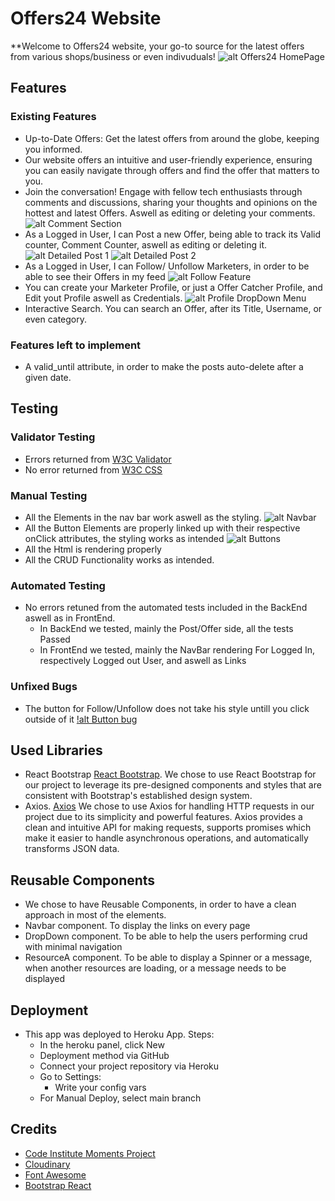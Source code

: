 # Offers24 Website

**Welcome to Offers24 website, your go-to source for the latest offers from various shops/business or even indivuduals!
![alt Offers24 HomePage](./staticfiles/build/static/images/frontpage.png)

## Features

### Existing Features

- Up-to-Date Offers: Get the latest offers from around the globe, keeping you informed.
- Our website offers an intuitive and user-friendly experience, ensuring you can easily navigate through offers and find the offer that matters to you.
- Join the conversation! Engage with fellow tech enthusiasts through comments and discussions, sharing your thoughts and opinions on the hottest and latest Offers. Aswell as editing or deleting your comments.![alt Comment Section](./staticfiles/build/static/images/comments.png)
- As a Logged in User, I can Post a new Offer, being able to track its Valid counter, Comment Counter, aswell as editing or deleting it. ![alt Detailed Post 1](./staticfiles//build/static/images/detail1.png) ![alt Detailed Post 2](./staticfiles/build/static/images/detail2.png)
- As a Logged in User, I can Follow/ Unfollow Marketers, in order to be able to see their Offers in my feed ![alt Follow Feature](./staticfiles/build/static/images/followfeature.png)
- You can create your Marketer Profile, or just a Offer Catcher Profile, and Edit yout Profile aswell as Credentials. ![alt Profile DropDown Menu](./staticfiles//build/static/images/profileedit.png)
- Interactive Search. You can search an Offer, after its Title, Username, or even category.

### Features left to implement

- A valid_until attribute, in order to make the posts auto-delete after a given date.

## Testing

### Validator Testing

- Errors returned from [W3C Validator](https://validator.w3.org/)
- No error returned from [W3C CSS](https://jigsaw.w3.org/css-validator/validator?uri=https%3A%2F%2Fpp5-drobota-bd94aa0a3e49.herokuapp.com%2F&profile=css3svg&usermedium=all&warning=1&vextwarning=&lang=en)

### Manual Testing

- All the Elements in the nav bar work aswell as the styling. ![alt Navbar](./staticfiles/build/static/images/navbar.png)
- All the Button Elements are properly linked up with their respective onClick attributes, the styling works as intended ![alt Buttons](./staticfiles/build/static/images/buttoms.png)
- All the Html is rendering properly
- All the CRUD Functionality works as intended.

### Automated Testing

- No errors retuned from the automated tests included in the BackEnd aswell as in FrontEnd.
  - In BackEnd we tested, mainly the Post/Offer side, all the tests Passed
  - In FrontEnd we tested, mainly the NavBar rendering For Logged In, respectively Logged out User, and aswell as Links

### Unfixed Bugs

- The button for Follow/Unfollow does not take his style untill you click outside of it [!alt Button bug](./staticfiles/build/static/images/buttonbug.png)


## Used Libraries

- React Bootstrap [React Bootstrap](https://react-bootstrap-v4.netlify.app/). We chose to use React Bootstrap for our project to leverage its pre-designed components and styles that are consistent with Bootstrap's established design system.
- Axios. [Axios](https://axios-http.com/docs/intro) We chose to use Axios for handling HTTP requests in our project due to its simplicity and powerful features. Axios provides a clean and intuitive API for making requests, supports promises which make it easier to handle asynchronous operations, and automatically transforms JSON data.


## Reusable Components

- We chose to have Reusable Components, in order to have a clean approach in most of the elements.
 - Navbar component. To display the links on every page
 - DropDown component. To be able to help the users performing crud with minimal navigation
 - ResourceA component. To be able to display a Spinner or a message, when another resources are loading, or a message needs to be displayed 

## Deployment

- This app was deployed to Heroku App. Steps:
  - In the heroku panel, click New
  - Deployment method via GitHub
  - Connect your project repository via Heroku
  - Go to Settings:
    - Write your config vars
  - For Manual Deploy, select main branch

## Credits

- [Code Institute Moments Project](https://learn.codeinstitute.net/courses/course-v1:CodeInstitute+RA101+1/courseware/70a8c55db0504bbdb5bcc3bfcf580080/953cd4e5015f483bb05263db3e740e19/)
- [Cloudinary](https://console.cloudinary.com/)
- [Font Awesome](https://fontawesome.com/)
- [Bootstrap React](https://react-bootstrap-v4.netlify.app/)
